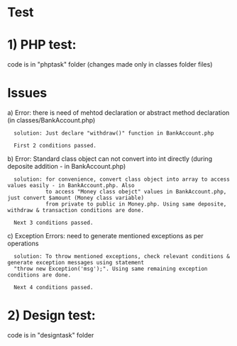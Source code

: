 # Test

# 1) PHP test:

   code is in "phptask" folder (changes made only in classes folder files)

   # Issues

   a) Error: there is need of mehtod declaration or abstract method declaration (in classes/BankAccount.php)
      
      solution: Just declare "withdraw()" function in BankAccount.php

      First 2 conditions passed. 
   
   b) Error: Standard class object can not convert into int directly (during deposite addition - in BankAccount.php)
      
      solution: for convenience, convert class object into array to access values easily - in BankAccount.php. Also
                to access "Money class obejct" values in BankAccount.php, just convert $amount (Money class variable)
                from private to public in Money.php. Using same deposite, withdraw & transaction conditions are done. 
      
      Next 3 conditions passed.
                
   c) Exception Errors: need to generate mentioned exceptions as per operations
      
      solution: To throw mentioned exceptions, check relevant conditions & generate exception messages using statement
      "throw new Exception('msg');". Using same remaining exception conditions are done.

      Next 4 conditions passed.                  

# 2) Design test:

   code is in "designtask" folder
